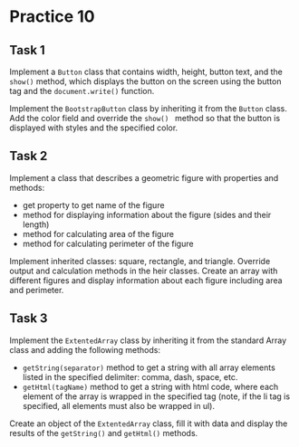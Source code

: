 # Practice 10

## Task 1
Implement a `Button` class that contains width, height, button text,
and the `show()` method, which displays the button on the screen
using the button tag and the `document.write()` function.

Implement the `BootstrapButton` class by inheriting it from the
`Button` class. Add the color field and override the `show() ` method
so that the button is displayed with styles and the specified color.

## Task 2
Implement a class that describes a geometric figure with properties and methods:
 - get property to get name of the figure
 - method for displaying information about the figure (sides and their length)
 - method for calculating area of the figure
 - method for calculating perimeter of the figure

Implement inherited classes: square, rectangle, and triangle. Override
output and calculation methods in the heir classes.
Create an array with different figures and display information about
each figure including area and perimeter.

## Task 3
Implement the `ExtentedArray` class by inheriting it from the standard Array class and adding the following methods:
 - `getString(separator)` method to get a string with all array elements listed in the specified delimiter: comma, dash, space, etc.
 - `getHtml(tagName)` method to get a string with html code, where each element of the array is wrapped in the specified tag (note, if the li tag is specified, all elements must also be wrapped
in ul).

Create an object of the `ExtentedArray` class, fill it with data and
display the results of the `getString()` and `getHtml()` methods.